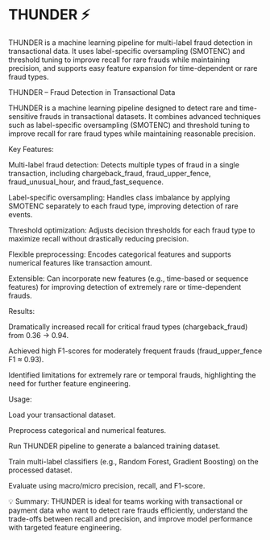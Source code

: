 # THUNDER ⚡
THUNDER is a machine learning pipeline for multi-label fraud detection in transactional data. It uses label-specific oversampling (SMOTENC) and threshold tuning to improve recall for rare frauds while maintaining precision, and supports easy feature expansion for time-dependent or rare fraud types.

THUNDER – Fraud Detection in Transactional Data

THUNDER is a machine learning pipeline designed to detect rare and time-sensitive frauds in transactional datasets. It combines advanced techniques such as label-specific oversampling (SMOTENC) and threshold tuning to improve recall for rare fraud types while maintaining reasonable precision.

Key Features:

Multi-label fraud detection: Detects multiple types of fraud in a single transaction, including chargeback_fraud, fraud_upper_fence, fraud_unusual_hour, and fraud_fast_sequence.

Label-specific oversampling: Handles class imbalance by applying SMOTENC separately to each fraud type, improving detection of rare events.

Threshold optimization: Adjusts decision thresholds for each fraud type to maximize recall without drastically reducing precision.

Flexible preprocessing: Encodes categorical features and supports numerical features like transaction amount.

Extensible: Can incorporate new features (e.g., time-based or sequence features) for improving detection of extremely rare or time-dependent frauds.

Results:

Dramatically increased recall for critical fraud types (chargeback_fraud) from 0.36 → 0.94.

Achieved high F1-scores for moderately frequent frauds (fraud_upper_fence F1 ≈ 0.93).

Identified limitations for extremely rare or temporal frauds, highlighting the need for further feature engineering.

Usage:

Load your transactional dataset.

Preprocess categorical and numerical features.

Run THUNDER pipeline to generate a balanced training dataset.

Train multi-label classifiers (e.g., Random Forest, Gradient Boosting) on the processed dataset.

Evaluate using macro/micro precision, recall, and F1-score.

💡 Summary:
THUNDER is ideal for teams working with transactional or payment data who want to detect rare frauds efficiently, understand the trade-offs between recall and precision, and improve model performance with targeted feature engineering.
